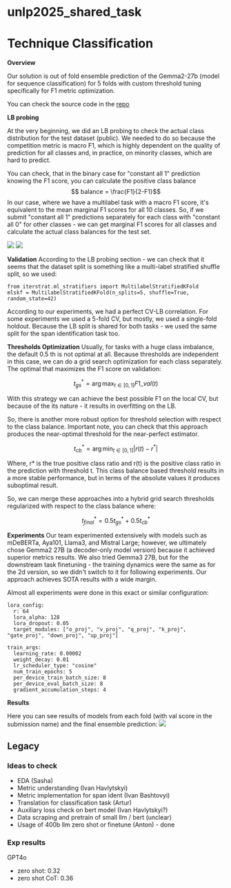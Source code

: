 # unlp2025_shared_task

# Technique Classification 

**Overview**

Our solution is out of fold ensemble prediction of the Gemma2-27b (model for sequence classification) for 5 folds with custom threshold tuning specifically for F1 metric optimization. 

You can check the source code in the [repo](https://github.com/AntonBazdyrev/unlp2025_shared_task/tree/master)

**LB probing**

At the very beginning, we did an LB probing to check the actual class distribution for the test dataset (public). We needed to do so because the competition metric is macro F1, which is highly dependent on the quality of prediction for all classes and, in practice, on minority classes, which are hard to predict.

You can check, that in the binary case for "constant all 1" prediction knowing the F1 score, you can calculate the positive class balance
$$ balance = \frac{F1}{2-F1}$$
In our case, where we have a multilabel task with a macro F1 score, it's equivalent to the mean marginal F1 scores for all 10 classes. So, if we submit "constant all 1" predictions separately for each class with "constant all 0" for other classes - we can get marginal F1 scores for all classes and calculate the actual class balances for the test set.

![](https://www.googleapis.com/download/storage/v1/b/kaggle-forum-message-attachments/o/inbox%2F1697396%2F7ae68558dfdc567000ea2d3f6a299d49%2FScreenshot%202025-04-03%20at%2020.19.19.png?generation=1743701138110689&alt=media)
![](https://www.googleapis.com/download/storage/v1/b/kaggle-forum-message-attachments/o/inbox%2F1697396%2F0f24c93912ce4d5425fdc64a96328770%2FScreenshot%202025-04-03%20at%2020.19.42.png?generation=1743701146145406&alt=media)

**Validation**
According to the LB probing section - we can check that it seems that the dataset split is something like a multi-label stratified shuffle split, so we used:
```
from iterstrat.ml_stratifiers import MultilabelStratifiedKFold
mlskf = MultilabelStratifiedKFold(n_splits=5, shuffle=True, random_state=42)
```
According to our experiments, we had a perfect CV-LB correlation. For some experiments we used a 5-fold CV, but mostly, we used a single-fold holdout. Because the LB split is shared for both tasks - we used the same split for the span identification task too.

**Thresholds Optimization**
Usually, for tasks with a huge class imbalance, the default 0.5 th is not optimal at all.
Because thresholds are independent in this case, we can do a grid search optimization for each class separately. The optimal that maximizes the F1 score on validation:

$$t_{gs}^* = \operatorname{arg\,max}_{t \in [0,1]} F1\_{val}(t)$$

With this strategy we can achieve the best possible F1 on the local CV, but because of the its nature - it results in overfitting on the LB.

So, there is another more robust option for threshold selection with respect to the class balance. Important note, you can check that this approach produces the near-optimal threshold for the near-perfect estimator.

$$t_{cb}^* = \operatorname{arg\,min}_{t \in [0,1]} |r(t) - r^*|$$

Where, r* is the true positive class ratio and r(t) is the positive class ratio in the prediction with threshold t. This class balance based threshold results in a more stable performance, but in terms of the absolute values it produces suboptimal result.

So, we can merge these approaches into a hybrid grid search thresholds regularized with respect to the class balance where:

$$t_{final}^* = 0.5t_{gs}^* + 0.5t_{cb}^*$$

**Experiments**
Our team experimented extensively with models such as mDeBERTa, Aya101, Llama3, and Mistral Large; however, we ultimately chose Gemma2 27B (a decoder-only model version) because it achieved superior metrics results. We also tried Gemma3 27B, but for the downstream task finetuning - the training dynamics were the same as for the 2d version, so we didn't switch to it for following experiments. Our approach achieves SOTA results with a wide margin.

Almost all experiments were done in this exact or similar configuration:
```
lora_config:
  r: 64
  lora_alpha: 128
  lora_dropout: 0.05
  target_modules: ["o_proj", "v_proj", "q_proj", "k_proj", "gate_proj", "down_proj", "up_proj"]

train_args:
  learning_rate: 0.00002
  weight_decay: 0.01
  lr_scheduler_type: "cosine"
  num_train_epochs: 5
  per_device_train_batch_size: 8
  per_device_eval_batch_size: 8
  gradient_accumulation_steps: 4
```

**Results**

Here you can see results of models from each fold (with val score in the submission name) and the final ensemble prediction:
![](https://www.googleapis.com/download/storage/v1/b/kaggle-forum-message-attachments/o/inbox%2F1697396%2F696e67888b52bd2b7e18ecf2c4faf029%2FScreenshot%202025-04-03%20at%2021.17.05.png?generation=1743704288846098&alt=media)


## Legacy 
### Ideas to check

- EDA (Sasha)
- Metric understanding (Ivan Havlytskyi)
- Metric implementation for span ident (Ivan Bashtovyi)
- Translation for classification task (Artur)
- Auxiliary loss check on bert model (Ivan Havlytskyi?)
- Data scraping and pretrain of small llm / bert (unclear)
- Usage of 400b llm zero shot or finetune (Anton) - done

### Exp results
GPT4o
- zero shot: 0.32
- zero shot CoT: 0.36
